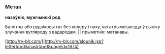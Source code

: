 ### Метан
**назоўнік, мужчынскі род**

Балотны або рудніковы газ без колеру і паху, які атрымліваецца ў выніку злучэння вугляроду з вадародам. || прыметнік: метанавы.

<a rel="author">[http://rv-blr.com/](http://rv-blr.com/slounik.jsp?letterId=0&maskId=0&pageId=1674)</a>
